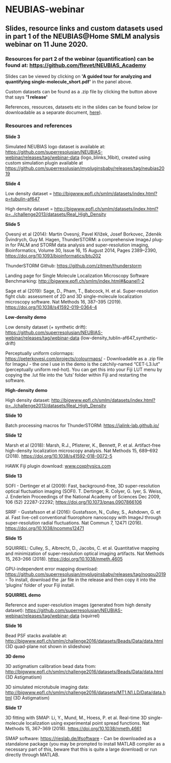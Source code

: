 # NEUBIAS-webinar

## Slides, resource links and custom datasets used in part 1 of the NEUBIAS@Home SMLM analysis webinar on 11 June 2020.
### Resources for part 2 of the webinar (quantification) can be found at: https://github.com/flevet/NEUBIAS_Academy

Slides can be viewed by clicking on **'A guided tour for analyzing and quantifying single-molecule_short.pdf'** in the panel above.

Custom datasets can be found as a .zip file by clicking the button above that says **'1 release'**

References, resources, datasets etc in the slides can be found below (or downloadable as a separate document, [here](https://docs.google.com/document/d/1qKyD3cJ5J0hcffg0PhAqYuvTkEznieeUOpgUnQzg9y4/edit?usp=sharing
)).

### Resources and references

**Slide 3**

Simulated NEUBIAS logo dataset is available at: https://github.com/superresolusian/NEUBIAS-webinar/releases/tag/webinar-data (logo_blinks_16bit), created using custom simulation plugin available at https://github.com/superresolusian/mypluginsbaby/releases/tag/neubias2019



**Slide 4**

Low density dataset = http://bigwww.epfl.ch/smlm/datasets/index.html?p=tubulin-af647

High density dataset = http://bigwww.epfl.ch/smlm/datasets/index.html?p=../challenge2013/datasets/Real_High_Density



**Slide 5**

Ovesný et al (2014): Martin Ovesný, Pavel Křížek, Josef Borkovec, Zdeněk Švindrych, Guy M. Hagen, ThunderSTORM: a comprehensive ImageJ plug-in for PALM and STORM data analysis and super-resolution imaging, Bioinformatics, Volume 30, Issue 16, 15 August 2014, Pages 2389–2390, https://doi.org/10.1093/bioinformatics/btu202 

ThunderSTORM Github: https://github.com/zitmen/thunderstorm

Landing page for Single Molecule Localization Microscopy Software Benchmarking: http://bigwww.epfl.ch/smlm/index.html#&panel1-2

Sage et al (2019): Sage, D., Pham, T., Babcock, H. et al. Super-resolution fight club: assessment of 2D and 3D single-molecule localization microscopy software. Nat Methods 16, 387–395 (2019). https://doi.org/10.1038/s41592-019-0364-4 



**Low-density demo**

Low density dataset (+ synthetic drift):
https://github.com/superresolusian/NEUBIAS-webinar/releases/tag/webinar-data (low-density_tublin-af647_synthetic-drift)

Perceptually uniform colormaps: https://peterkovesi.com/projects/colourmaps/ - Downloadable as a .zip file for ImageJ - the one I use in the demo is the catchily-named “CET-L3.lut” (perceptually uniform red-hot). You can get this into your Fiji LUT menu by copying the .lut file into the ‘luts’ folder within Fiji and restarting the software.



**High-density demo**

High density dataset:
http://bigwww.epfl.ch/smlm/datasets/index.html?p=../challenge2013/datasets/Real_High_Density



**Slide 10**

Batch processing macros for ThunderSTORM: https://jalink-lab.github.io/



**Slide 12**

Marsh et al (2018): Marsh, R.J., Pfisterer, K., Bennett, P. et al. Artifact-free high-density localization microscopy analysis. Nat Methods 15, 689–692 (2018). https://doi.org/10.1038/s41592-018-0072-5

HAWK Fiji plugin download: www.coxphysics.com



**Slide 13**

SOFI - Dertinger et al (2009): Fast, background-free, 3D super-resolution optical fluctuation imaging (SOFI). T. Dertinger, R. Colyer, G. Iyer, S. Weiss, J. Enderlein
Proceedings of the National Academy of Sciences Dec 2009, 106 (52) 22287-22292; https://doi.org/10.1073/pnas.0907866106 

SRRF - Gustafsson et al (2016): Gustafsson, N., Culley, S., Ashdown, G. et al. Fast live-cell conventional fluorophore nanoscopy with ImageJ through super-resolution radial fluctuations. Nat Commun 7, 12471 (2016). https://doi.org/10.1038/ncomms12471 



**Slide 15**

SQUIRREL: Culley, S., Albrecht, D., Jacobs, C. et al. Quantitative mapping and minimization of super-resolution optical imaging artifacts. Nat Methods 15, 263–266 (2018). https://doi.org/10.1038/nmeth.4605 

GPU-independent error mapping download: https://github.com/superresolusian/mypluginsbaby/releases/tag/nogpu2019 - To install, download the .jar file in the release and then copy it into the ‘plugins’ folder of your Fiji install.



**SQUIRREL demo**

Reference and super-resolution images (generated from high density dataset): https://github.com/superresolusian/NEUBIAS-webinar/releases/tag/webinar-data (squirrel)



**Slide 16**

Bead PSF stacks available at: http://bigwww.epfl.ch/smlm/challenge2016/datasets/Beads/Data/data.html
(3D quad-plane not shown in slideshow)



**3D demo**

3D astigmatism calibration bead data from: http://bigwww.epfl.ch/smlm/challenge2016/datasets/Beads/Data/data.html
(3D Astigmatism)

3D simulated microtubule imaging data:
http://bigwww.epfl.ch/smlm/challenge2016/datasets/MT1.N1.LD/Data/data.html
(3D Astigmatism)



**Slide 17**

3D fitting with SMAP: Li, Y., Mund, M., Hoess, P. et al. Real-time 3D single-molecule localization using experimental point spread functions. Nat Methods 15, 367–369 (2018). https://doi.org/10.1038/nmeth.4661

SMAP software: https://rieslab.de/#software - Can be downloaded as a standalone package (you may be prompted to install MATLAB compiler as a necessary part of this, beware that this is quite a large download) or run directly through MATLAB.
